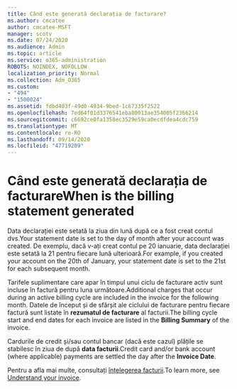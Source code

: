 ```yaml
---
title: Când este generată declarația de facturare?
ms.author: cmcatee
author: cmcatee-MSFT
manager: scotv
ms.date: 07/24/2020
ms.audience: Admin
ms.topic: article
ms.service: o365-administration
ROBOTS: NOINDEX, NOFOLLOW
localization_priority: Normal
ms.collection: Adm_O365
ms.custom:
- "494"
- "1500024"
ms.assetid: fdbd403f-49d0-4934-9bed-1c67335f2522
ms.openlocfilehash: 7ed64f01d3376541eba80013ae354005f2366214
ms.sourcegitcommit: c6692ce0fa1358ec3529e59ca0ecdfdea4cdc759
ms.translationtype: MT
ms.contentlocale: ro-RO
ms.lasthandoff: 09/14/2020
ms.locfileid: "47719209"
---
```

# <a name="when-is-the-billing-statement-generated"></a><span data-ttu-id="86763-102">Când este generată declarația de facturare</span><span class="sxs-lookup"><span data-stu-id="86763-102">When is the billing statement generated</span></span>

<span data-ttu-id="86763-103">Data declarației este setată la ziua din lună după ce a fost creat contul dvs.</span><span class="sxs-lookup"><span data-stu-id="86763-103">Your statement date is set to the day of month after your account was created.</span></span> <span data-ttu-id="86763-104">De exemplu, dacă v-ați creat contul pe 20 ianuarie, data declarației este setată la 21 pentru fiecare lună ulterioară.</span><span class="sxs-lookup"><span data-stu-id="86763-104">For example, if you created your account on the 20th of January, your statement date is set to the 21st for each subsequent month.</span></span>

<span data-ttu-id="86763-105">Tarifele suplimentare care apar în timpul unui ciclu de facturare activ sunt incluse în factură pentru luna următoare.</span><span class="sxs-lookup"><span data-stu-id="86763-105">Additional charges that occur during an active billing cycle are included in the invoice for the following month.</span></span> <span data-ttu-id="86763-106">Datele de început și de sfârșit ale ciclului de facturare pentru fiecare factură sunt listate în **rezumatul de facturare** al facturii.</span><span class="sxs-lookup"><span data-stu-id="86763-106">The billing cycle start and end dates for each invoice are listed in the **Billing Summary** of the invoice.</span></span>

<span data-ttu-id="86763-107">Cardurile de credit și/sau contul bancar (dacă este cazul) plățile se stabilesc în ziua de după **data facturii**.</span><span class="sxs-lookup"><span data-stu-id="86763-107">Credit card and/or bank account (where applicable) payments are settled the day after the **Invoice Date**.</span></span>
  
<span data-ttu-id="86763-108">Pentru a afla mai multe, consultați [înțelegerea facturii](https://docs.microsoft.com/microsoft-365/commerce/billing-and-payments/understand-your-invoice2).</span><span class="sxs-lookup"><span data-stu-id="86763-108">To learn more, see [Understand your invoice](https://docs.microsoft.com/microsoft-365/commerce/billing-and-payments/understand-your-invoice2).</span></span>